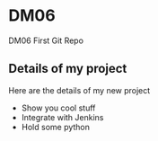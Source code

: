 # DM06
DM06 First Git Repo
## Details of my project
Here are the details of my new project 
- Show you cool stuff
- Integrate with Jenkins
- Hold some python
